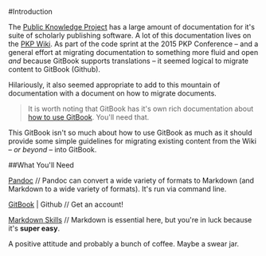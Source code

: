 #Introduction

The [Public Knowledge Project](http://pkp.sfu.ca) has a large amount of documentation for it's suite of scholarly publishing software. A lot of this documentation lives on the [PKP Wiki](http://pkp.sfu.ca/wiki/index.php?title=Main_Page). As part of the code sprint at the 2015 PKP Conference – and a general effort at migrating documentation to something more fluid and open *and* because GitBook supports translations – it seemed logical to migrate content to GitBook (Github).

Hilariously, it also seemed appropriate to add to this mountain of documentation with a document on how to migrate documents. 

>It is worth noting that GitBook has it's own rich documentation about [how to use GitBook](http://help.gitbook.com/). You'll need that. 

This GitBook isn't so much about how to use GitBook as much as it should provide some simple guidelines for migrating existing content from the Wiki – *or beyond* – into GitBook. 

##What You'll Need

[Pandoc](http://pandoc.org/) // Pandoc can convert a wide variety of formats to Markdown (and Markdown to a wide variety of formats). It's run via command line. 

[GitBook](http://www.gitbook.com) | Github // Get an account!

[Markdown Skills](http://daringfireball.net/projects/markdown/syntax) // Markdown is essential here, but you're in luck because it's **super easy**. 

A positive attitude and probably a bunch of coffee. Maybe a swear jar. 